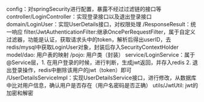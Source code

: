 config：对springSecurity进行配置，暴露不经过过滤链的接口等
controller/LoginController：实现登录接口以及退出登录接口
domain/LoginUser：实现UserDetails接口，对权限处理
      /ResponseResult：统一响应
filter/JwtAuthenticationFilter:继承OncePerRequestFilter，属于自定义过滤器，功能是认证，获取请求头中的token，解析后得出userID，去redis/mysql中获取LoginUser对象，封装后存入SecurityContextHolder
model/dao: 用户表的映射
     /pojo: 用户类（封装）
service/LoginService：属于@Service层，1. 在用户登录的时候，进行判断，生成jwt返回，并存入redis
                                     2. 退出登录操作，redis中删除该用户的jwt（token）即可
       /UserDetailsServiceImpl：实现UserDetailsService接口，进行修改，从数据库中比对用户信息，确认用户是否存在（用户名密码是否正确）
utils/JwtUtil: jwt的加密和解密
